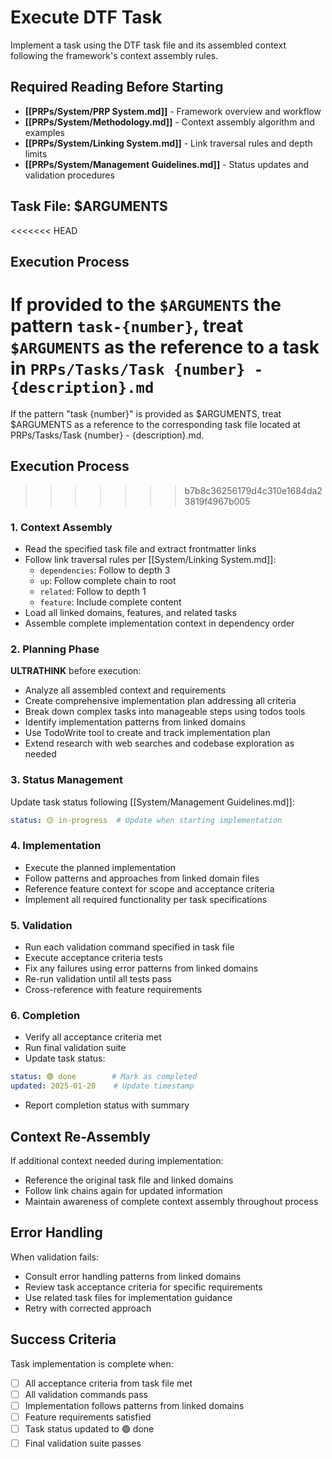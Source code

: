 # Execute DTF Task

Implement a task using the DTF task file and its assembled context following the framework's context assembly rules.

## Required Reading Before Starting

- **[[PRPs/System/PRP System.md]]** - Framework overview and workflow
- **[[PRPs/System/Methodology.md]]** - Context assembly algorithm and examples
- **[[PRPs/System/Linking System.md]]** - Link traversal rules and depth limits
- **[[PRPs/System/Management Guidelines.md]]** - Status updates and validation procedures

## Task File: $ARGUMENTS

<<<<<<< HEAD
## Execution Process

If provided to the `$ARGUMENTS` the pattern `task-{number}`, treat `$ARGUMENTS` as the reference to a task in `PRPs/Tasks/Task {number} - {description}.md`
=======
If the pattern "task {number}" is provided as $ARGUMENTS, treat $ARGUMENTS as a reference to the corresponding task file located at PRPs/Tasks/Task {number} - {description}.md.

## Execution Process
>>>>>>> b7b8c36256179d4c310e1684da23819f4967b005

### 1. Context Assembly

- Read the specified task file and extract frontmatter links
- Follow link traversal rules per [[System/Linking System.md]]:
  - `dependencies`: Follow to depth 3
  - `up`: Follow complete chain to root
  - `related`: Follow to depth 1
  - `feature`: Include complete content
- Load all linked domains, features, and related tasks
- Assemble complete implementation context in dependency order

### 2. Planning Phase

**ULTRATHINK** before execution:

- Analyze all assembled context and requirements
- Create comprehensive implementation plan addressing all criteria
- Break down complex tasks into manageable steps using todos tools
- Identify implementation patterns from linked domains
- Use TodoWrite tool to create and track implementation plan
- Extend research with web searches and codebase exploration as needed

### 3. Status Management

Update task status following [[System/Management Guidelines.md]]:

```yaml
status: 🟡 in-progress  # Update when starting implementation
```

### 4. Implementation

- Execute the planned implementation
- Follow patterns and approaches from linked domain files
- Reference feature context for scope and acceptance criteria
- Implement all required functionality per task specifications

### 5. Validation

- Run each validation command specified in task file
- Execute acceptance criteria tests
- Fix any failures using error patterns from linked domains
- Re-run validation until all tests pass
- Cross-reference with feature requirements

### 6. Completion

- Verify all acceptance criteria met
- Run final validation suite
- Update task status:

```yaml
status: 🟢 done        # Mark as completed
updated: 2025-01-20    # Update timestamp
```

- Report completion status with summary

## Context Re-Assembly

If additional context needed during implementation:

- Reference the original task file and linked domains
- Follow link chains again for updated information
- Maintain awareness of complete context assembly throughout process

## Error Handling

When validation fails:

- Consult error handling patterns from linked domains
- Review task acceptance criteria for specific requirements
- Use related task files for implementation guidance
- Retry with corrected approach

## Success Criteria

Task implementation is complete when:

- [ ] All acceptance criteria from task file met
- [ ] All validation commands pass
- [ ] Implementation follows patterns from linked domains
- [ ] Feature requirements satisfied
- [ ] Task status updated to 🟢 done
- [ ] Final validation suite passes
